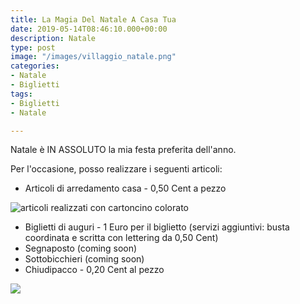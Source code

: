 ```yaml
---
title: La Magia Del Natale A Casa Tua
date: 2019-05-14T08:46:10.000+00:00
description: Natale
type: post
image: "/images/villaggio_natale.png"
categories:
- Natale
- Biglietti
tags:
- Biglietti
- Natale

---
```

Natale è IN ASSOLUTO la mia festa preferita dell'anno.

Per l'occasione, posso realizzare i seguenti articoli:

* Articoli di arredamento casa - 0,50 Cent a pezzo

![articoli realizzati con cartoncino colorato](/images/villaggio_natale.png "Arredamento casa")

* Biglietti di auguri - 1 Euro per il biglietto (servizi aggiuntivi: busta coordinata e scritta con lettering da 0,50 Cent)
* Segnaposto (coming soon)
* Sottobicchieri (coming soon)
* Chiudipacco - 0,20 Cent al pezzo

![](/images/29e68e1d-4125-4f90-bebb-05da08148327.jpeg)